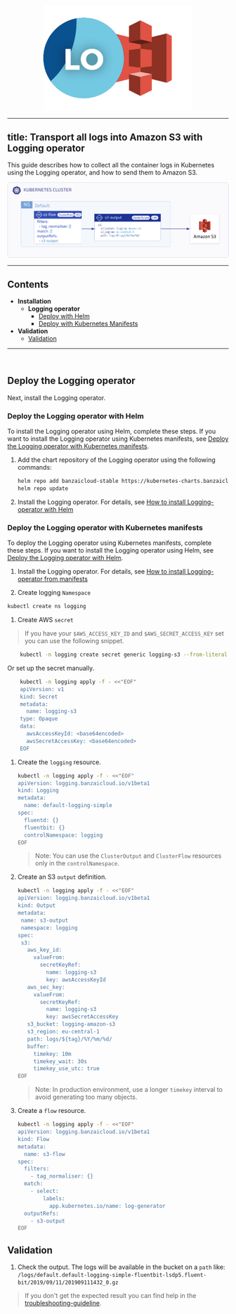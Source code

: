 <p align="center"><img src="../img/s3_logo.png" width="340"></p>

---
title: Transport all logs into Amazon S3  with Logging operator
---

This guide describes how to collect all the container logs in Kubernetes using the Logging operator, and how to send them to Amazon S3.

<p align="center"><img src="../img/s3_flow.png" width="900"></p>


---
## Contents
- **Installation**
  - **Logging operator**
    - [Deploy with Helm](#deploy-the-logging-operator-with-helm)
    - [Deploy with Kubernetes Manifests](#deploy-the-logging-operator-with-kubernetes-manifests)
- **Validation**
    - [Validation](#Validation)
---
<br />



## Deploy the Logging operator

Next, install the Logging operator.


### Deploy the Logging operator with Helm

To install the Logging operator using Helm, complete these steps. If you want to install the Logging operator using Kubernetes manifests, see [Deploy the Logging operator with Kubernetes manifests](../deploy/README.md#deploy-the-logging-operator-from-kubernetes-manifests).

1. Add the chart repository of the Logging operator using the following commands:
    ```bash
    helm repo add banzaicloud-stable https://kubernetes-charts.banzaicloud.com
    helm repo update
    ```
1. Install the Logging operator. For details, see [How to install Logging-operator with Helm](../deploy/README.md#deploy-logging-operator-with-helm)

### Deploy the Logging operator with Kubernetes manifests

To deploy the Logging operator using Kubernetes manifests, complete these steps. If you want to install the Logging operator using Helm, see [Deploy the Logging operator with Helm](#deploy-the-logging-operator-with-helm).   

1. Install the Logging operator. For details, see [How to install Logging-operator from manifests](../deploy/README.md#deploy-the-logging-operator-from-kubernetes-manifests)

1. Create logging `Namespace`
```bash
kubectl create ns logging
```

1. Create AWS `secret`

> If you have your `$AWS_ACCESS_KEY_ID` and `$AWS_SECRET_ACCESS_KEY` set you can use the following snippet.
```bash
    kubectl -n logging create secret generic logging-s3 --from-literal "awsAccessKeyId=$AWS_ACCESS_KEY_ID" --from-literal "awsSecretAccessKey=$AWS_SECRET_ACCESS_KEY"
```
Or set up the secret manually.
```bash
    kubectl -n logging apply -f - <<"EOF" 
    apiVersion: v1
    kind: Secret
    metadata:
      name: logging-s3
    type: Opaque
    data:
      awsAccessKeyId: <base64encoded>
      awsSecretAccessKey: <base64encoded>
    EOF
```


1. Create the `logging` resource.
     ```bash
     kubectl -n logging apply -f - <<"EOF" 
     apiVersion: logging.banzaicloud.io/v1beta1
     kind: Logging
     metadata:
       name: default-logging-simple
     spec:
       fluentd: {}
       fluentbit: {}
       controlNamespace: logging
     EOF
     ```
     > Note: You can use the `ClusterOutput` and `ClusterFlow` resources only in the `controlNamespace`.
1. Create an S3 `output` definition.
     ```bash
    kubectl -n logging apply -f - <<"EOF" 
    apiVersion: logging.banzaicloud.io/v1beta1
    kind: Output
    metadata:
      name: s3-output
      namespace: logging
    spec:
      s3:
        aws_key_id:
          valueFrom:
            secretKeyRef:
              name: logging-s3
              key: awsAccessKeyId
        aws_sec_key:
          valueFrom:
            secretKeyRef:
              name: logging-s3
              key: awsSecretAccessKey
        s3_bucket: logging-amazon-s3
        s3_region: eu-central-1
        path: logs/${tag}/%Y/%m/%d/
        buffer:
          timekey: 10m
          timekey_wait: 30s
          timekey_use_utc: true
    EOF
     ```
     > Note: In production environment, use a longer `timekey` interval to avoid generating too many objects.
1. Create a `flow` resource.
     ```bash
     kubectl -n logging apply -f - <<"EOF" 
     apiVersion: logging.banzaicloud.io/v1beta1
     kind: Flow
     metadata:
       name: s3-flow
     spec:
       filters:
         - tag_normaliser: {}
       match:
         - select:
             labels:
               app.kubernetes.io/name: log-generator
       outputRefs:
         - s3-output
     EOF
     ```
## Validation
1. Check the output.
The logs will be available in the bucket on a `path` like:
    ```/logs/default.default-logging-simple-fluentbit-lsdp5.fluent-bit/2019/09/11/201909111432_0.gz```

> If you don't get the expected result you can find help in the [troubleshooting-guideline](../troubleshooting.md).

